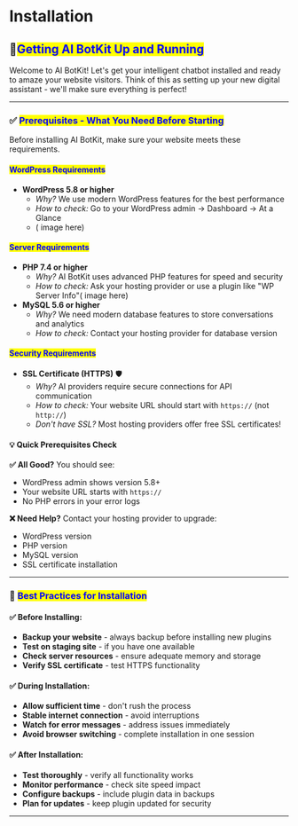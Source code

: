 # Installation

## 🚀<mark style="color:blue;">Getting AI BotKit Up and Running</mark>

Welcome to AI BotKit! Let's get your intelligent chatbot installed and ready to amaze your website visitors. Think of this as setting up your new digital assistant - we'll make sure everything is perfect!&#x20;

***

### ✅ <mark style="color:blue;">Prerequisites - What You Need Before Starting</mark>

Before installing AI BotKit, make sure your website meets these requirements.

#### <mark style="color:blue;">**WordPress Requirements**</mark>

* **WordPress 5.8 or higher**&#x20;
  * _Why?_ We use modern WordPress features for the best performance
  * _How to check:_ Go to your WordPress admin → Dashboard → At a Glance
  * ( image here)&#x20;

#### <mark style="color:blue;">**Server Requirements**</mark>

* **PHP 7.4 or higher**&#x20;
  * _Why?_ AI BotKit uses advanced PHP features for speed and security
  * _How to check:_ Ask your hosting provider or use a plugin like "WP Server Info"( image here)&#x20;
* **MySQL 5.6 or higher**
  * _Why?_ We need modern database features to store conversations and analytics
  * _How to check:_ Contact your hosting provider for database version

#### <mark style="color:blue;">**Security Requirements**</mark>

* **SSL Certificate (HTTPS)** 🛡️
  * _Why?_ AI providers require secure connections for API communication
  * _How to check:_ Your website URL should start with `https://` (not `http://`)
  * _Don't have SSL?_ Most hosting providers offer free SSL certificates!

#### 💡 **Quick Prerequisites Check**

**✅ All Good?** You should see:

* WordPress admin shows version 5.8+
* Your website URL starts with `https://`
* No PHP errors in your error logs

**❌ Need Help?** Contact your hosting provider to upgrade:

* WordPress version
* PHP version
* MySQL version
* SSL certificate installation

***

### 🎯 <mark style="color:blue;">Best Practices for Installation</mark>

#### **✅ Before Installing:**

* **Backup your website** - always backup before installing new plugins
* **Test on staging site** - if you have one available
* **Check server resources** - ensure adequate memory and storage
* **Verify SSL certificate** - test HTTPS functionality

#### **✅ During Installation:**

* **Allow sufficient time** - don't rush the process
* **Stable internet connection** - avoid interruptions
* **Watch for error messages** - address issues immediately
* **Avoid browser switching** - complete installation in one session

#### **✅ After Installation:**

* **Test thoroughly** - verify all functionality works
* **Monitor performance** - check site speed impact
* **Configure backups** - include plugin data in backups
* **Plan for updates** - keep plugin updated for security

***
